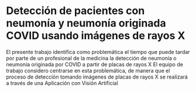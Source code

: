 # Detección de pacientes con neumonía y neumonía originada COVID usando imágenes de rayos X

El presente trabajo identifica como problemática el tiempo que puede tardar por parte de un profesional de la medicina la detección de neumonía o neumonía originada por COVID a partir de placas de rayos X
El equipo de trabajo considero centrarse en esta problemática, de manera que el proceso de detección tomando imágenes de placas de rayos X se realizará a través de una Aplicación con Visión Artificial
